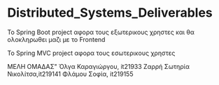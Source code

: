 # Distributed_Systems_Deliverables

Το Spring Boot project αφορα τους εξωτερικους χρηστες και θα ολοκληρωθει μαζι με το Frontend



Το Spring MVC  project αφορα τους εσωτερικους χρηστες

ΜΕΛΗ ΟΜΑΔΑΣ"
Όλγα Καραγιώργου, it21933
Ζαρρή Σωτηρία Νικολίτσα,it219141
Φλάμου Σοφία, it219155
